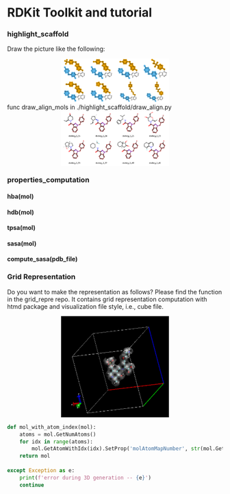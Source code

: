# RDKit Toolkit and tutorial

### highlight_scaffold

Draw the picture like the following:

<div align=center>
<img src='./highlight_scaffold/output.png'width="50%"height="50%"align=center />
</div>
func draw_align_mols in ./highlight_scaffold/draw_align.py

<div align=center>
<img src='./highlight_scaffold/output2.png'width="50%"height="50%"align=center />
</div>

### properties_computation

#### hba(mol)

#### hdb(mol)

#### tpsa(mol)

#### sasa(mol)

#### compute_sasa(pdb_file)

### Grid Representation

Do you want to make the representation as follows? Please find the function in the grid_repre repo. It contains grid representation computation with htmd package and visualization file style, i.e., cube file. 

<div align=center>
<img src='./grid_repre/grid.png'width="50%"height="50%"align=center />
</div>





```python
def mol_with_atom_index(mol):
    atoms = mol.GetNumAtoms()
    for idx in range(atoms):
        mol.GetAtomWithIdx(idx).SetProp('molAtomMapNumber', str(mol.GetAtomWithIdx(idx).GetIdx()))
    return mol

except Exception as e:
    print(f'error during 3D generation -- {e}')
    continue
```

